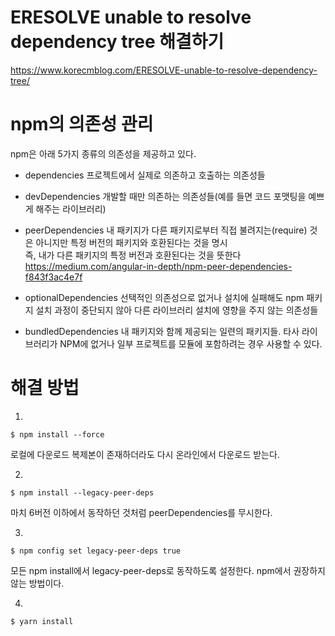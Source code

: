 # ERESOLVE unable to resolve dependency tree 해결하기
https://www.korecmblog.com/ERESOLVE-unable-to-resolve-dependency-tree/  

# npm의 의존성 관리
npm은 아래 5가지 종류의 의존성을 제공하고 있다.

- dependencies
프로젝트에서 실제로 의존하고 호출하는 의존성들

- devDependencies
개발할 때만 의존하는 의존성들(예를 들면 코드 포맷팅을 예쁘게 해주는 라이브러리)

- peerDependencies
내 패키지가 다른 패키지로부터 직접 불려지는(require) 것은 아니지만 특정 버전의 패키지와 호환된다는 것을 명시  
즉, 내가 다른 패키지의 특정 버전과 호환된다는 것을 뜻한다
https://medium.com/angular-in-depth/npm-peer-dependencies-f843f3ac4e7f

- optionalDependencies
선택적인 의존성으로 없거나 설치에 실패해도 npm 패키지 설치 과정이 중단되지 않아 다른 라이브러리 설치에 영향을 주지 않는 의존성들  

- bundledDependencies
내 패키지와 함께 제공되는 일련의 패키지들. 타사 라이브러리가 NPM에 없거나 일부 프로젝트를 모듈에 포함하려는 경우 사용할 수 있다.

# 해결 방법
1. 
```
$ npm install --force
```
로컬에 다운로드 복제본이 존재하더라도 다시 온라인에서 다운로드 받는다.

2. 
```
$ npm install --legacy-peer-deps
```
마치 6버전 이하에서 동작하던 것처럼 peerDependencies를 무시한다.

3. 
```
$ npm config set legacy-peer-deps true
```
모든 npm install에서 legacy-peer-deps로 동작하도록 설정한다. npm에서 권장하지 않는 방법이다.

4. 
```
$ yarn install
```